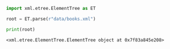 

```python
import xml.etree.ElementTree as ET
```


```python
root = ET.parse(r"data/books.xml")
```


```python
print(root)
```

    <xml.etree.ElementTree.ElementTree object at 0x7f83a845e208>

